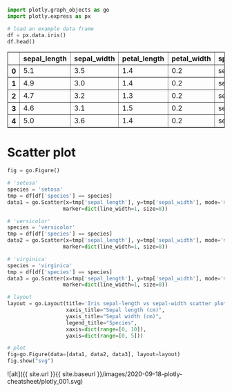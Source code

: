 

```python
import plotly.graph_objects as go
import plotly.express as px
```


```python
# load an example data frame
df = px.data.iris()
df.head()
```




<div>
<style scoped>
    .dataframe tbody tr th:only-of-type {
        vertical-align: middle;
    }

    .dataframe tbody tr th {
        vertical-align: top;
    }

    .dataframe thead th {
        text-align: right;
    }
</style>
<table border="1" class="dataframe">
  <thead>
    <tr style="text-align: right;">
      <th></th>
      <th>sepal_length</th>
      <th>sepal_width</th>
      <th>petal_length</th>
      <th>petal_width</th>
      <th>species</th>
      <th>species_id</th>
    </tr>
  </thead>
  <tbody>
    <tr>
      <th>0</th>
      <td>5.1</td>
      <td>3.5</td>
      <td>1.4</td>
      <td>0.2</td>
      <td>setosa</td>
      <td>1</td>
    </tr>
    <tr>
      <th>1</th>
      <td>4.9</td>
      <td>3.0</td>
      <td>1.4</td>
      <td>0.2</td>
      <td>setosa</td>
      <td>1</td>
    </tr>
    <tr>
      <th>2</th>
      <td>4.7</td>
      <td>3.2</td>
      <td>1.3</td>
      <td>0.2</td>
      <td>setosa</td>
      <td>1</td>
    </tr>
    <tr>
      <th>3</th>
      <td>4.6</td>
      <td>3.1</td>
      <td>1.5</td>
      <td>0.2</td>
      <td>setosa</td>
      <td>1</td>
    </tr>
    <tr>
      <th>4</th>
      <td>5.0</td>
      <td>3.6</td>
      <td>1.4</td>
      <td>0.2</td>
      <td>setosa</td>
      <td>1</td>
    </tr>
  </tbody>
</table>
</div>



# Scatter plot


```python
fig = go.Figure()

# 'setosa'
species = 'setosa'
tmp = df[df['species'] == species]
data1 = go.Scatter(x=tmp['sepal_length'], y=tmp['sepal_width'], mode='markers', name=species,
                  marker=dict(line_width=1, size=8))

# 'versicolor'
species = 'versicolor'
tmp = df[df['species'] == species]
data2 = go.Scatter(x=tmp['sepal_length'], y=tmp['sepal_width'], mode='markers', name=species,
                  marker=dict(line_width=1, size=8))

# 'virginica'
species = 'virginica'
tmp = df[df['species'] == species]
data3 = go.Scatter(x=tmp['sepal_length'], y=tmp['sepal_width'], mode='markers', name=species,
                  marker=dict(line_width=1, size=8))

# layout
layout = go.Layout(title='Iris sepal-length vs sepal-width scatter plot',
                   xaxis_title="Sepal length (cm)",
                   yaxis_title="Sepal width (cm)",
                   legend_title="Species",
                   xaxis=dict(range=[0, 10]),
                   yaxis=dict(range=[0, 5]))

# plot
fig=go.Figure(data=[data1, data2, data3], layout=layout)
fig.show("svg")
```

![alt]({{ site.url }}{{ site.baseurl }}/images/2020-09-18-plotly-cheatsheet/plotly_001.svg)

